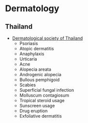 # Dermatology

## Thailand
* [Dermatological society of Thailand](https://dst.or.th/Physician/Category/29/)
    * Psoriasis
    * Atopic dermatitis
    * Anaphylaxis
    * Urticaria
    * Acne
    * Alopecia areata
    * Androgenic alopecia
    * Bullous pemphigoid
    * Scabies
    * Superficial fungal infection
    * Molluscum contagiosum
    * Tropical steroid usage
    * Sunscreen usage
    * Drug eruption
    * Exfoliative dermatitis
